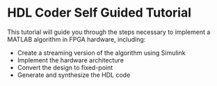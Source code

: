 # HDL Coder Self Guided Tutorial

This tutorial will guide you through the steps necessary to implement a MATLAB algorithm in FPGA hardware, including:

* Create a streaming version of the algorithm using Simulink
* Implement the hardware architecture
* Convert the design to fixed-point
* Generate and synthesize the HDL code
